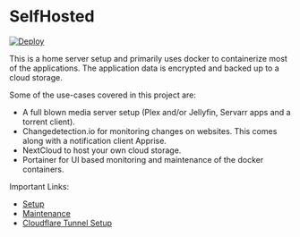 # SelfHosted
[![Deploy](https://github.com/6ameDev/selfhosted/actions/workflows/deploy.yml/badge.svg)](https://github.com/6ameDev/selfhosted/actions/workflows/deploy.yml)

This is a home server setup and primarily uses docker to containerize most of the applications. The application data is encrypted and backed up to a cloud storage.

Some of the use-cases covered in this project are:
- A full blown media server setup (Plex and/or Jellyfin, Servarr apps and a torrent client).
- Changedetection.io for monitoring changes on websites. This comes along with a notification client Apprise.
- NextCloud to host your own cloud storage.
- Portainer for UI based monitoring and maintenance of the docker containers.

Important Links:
- [Setup](docs/setup.md)
- [Maintenance](docs/maintenance.md)
- [Cloudflare Tunnel Setup](docs/cloudflare.md)
